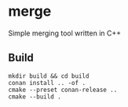 # merge

Simple merging tool written in C++

## Build

```shell
mkdir build && cd build
conan install .. -of .
cmake --preset conan-release ..
cmake --build .
```